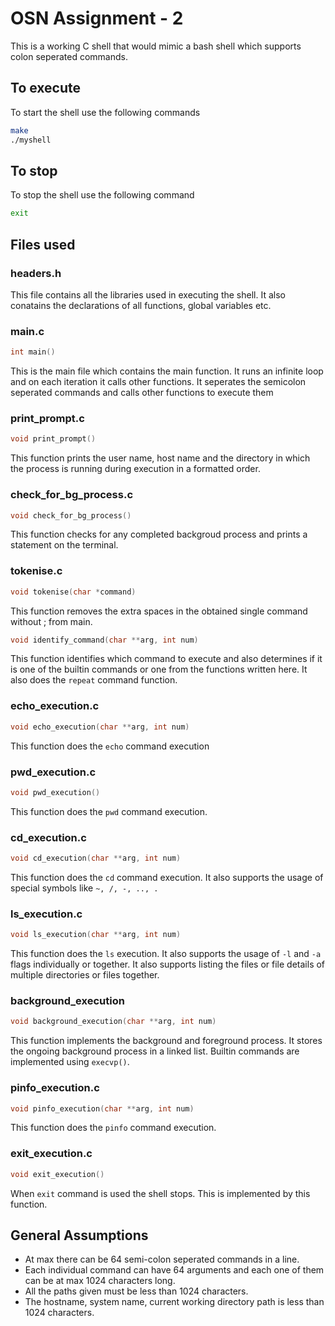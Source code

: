 # OSN Assignment - 2

This is a working C shell that would mimic a bash shell which supports colon seperated commands.

## To execute

To start the shell use the following commands

```bash
make
./myshell
```

## To stop

To stop the shell use the following command

```bash
exit
```

## Files used

### headers.h

This file contains all the libraries used in executing the shell. It also conatains the declarations of all functions, global variables etc.

### main.c

```c
int main()
```

This is the main file which contains the main function. It runs an infinite loop and on each iteration it calls other functions. It seperates the semicolon seperated commands and calls other functions to execute them

### print_prompt.c

```c
void print_prompt()
```

This function prints the user name, host name and the directory in which the process is running during execution in a formatted order.

### check_for_bg_process.c

```c
void check_for_bg_process()
```

This function checks for any completed backgroud process and prints a statement on the terminal.

### tokenise.c

```c
void tokenise(char *command)
```
This function removes the extra spaces in the obtained single command without ; from main.

```c
void identify_command(char **arg, int num)
```
This function identifies which command to execute and also determines if it is one of the builtin commands or one from the functions written here. It also does the `repeat` command function.

### echo_execution.c

```c
void echo_execution(char **arg, int num)
```
This function does the `echo` command execution

### pwd_execution.c

```c
void pwd_execution()
```
This function does the `pwd` command execution.

### cd_execution.c

```c
void cd_execution(char **arg, int num)
```
This function does the `cd` command execution. It also supports the usage of special symbols like  `~, /, -, .., .`

### ls_execution.c

```c
void ls_execution(char **arg, int num)
```
This function does the `ls` execution. It also supports the usage of `-l` and `-a` flags individually or together. It also supports listing the files or file details of multiple directories or files together.

### background_execution

```c
void background_execution(char **arg, int num)
```
This function implements the background and foreground process. It stores the ongoing background process in a linked list. Builtin commands are implemented using `execvp()`.

### pinfo_execution.c

```c
void pinfo_execution(char **arg, int num)
```
This function does the `pinfo` command execution.

### exit_execution.c

```c
void exit_execution()
```
When `exit` command is used the shell stops. This is implemented by this function.

## General Assumptions

- At max there can be 64 semi-colon seperated commands in a line.
- Each individual command can have 64 arguments and each one of them can be at max 1024 characters long.
- All the paths given must be less than 1024 characters.
- The hostname, system name, current working directory path is less than 1024 characters.

